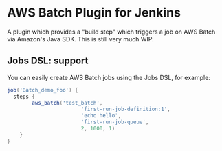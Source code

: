 AWS Batch Plugin for Jenkins
=======================

A plugin which provides a "build step" which triggers a job on AWS Batch via Amazon's Java SDK.
This is still very much WIP.

## Jobs DSL: support
You can easily create AWS Batch jobs using the Jobs DSL, for example:

```groovy
job('Batch_demo_foo') {
  steps {
        aws_batch('test_batch', 
                        'first-run-job-definition:1', 
                        'echo hello', 
                        'first-run-job-queue', 
                        2, 1000, 1)
    }
}
```
